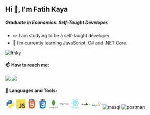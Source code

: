## Hi 👋, I'm Fatih Kaya
##### Graduate in Economics. Self-Taught Developer.

- :pencil2: I am studying to be a self-taught developer. 
- :seedling: I’m currently learning JavaScript, C# and .NET Core.

<p align="left"> <img src="https://komarev.com/ghpvc/?username=fthky&label=Profile%20views&color=0e75b6&style=flat" alt="fthky" /> </p>

#### :mailbox: How to reach me:
[<img src="https://img.icons8.com/color/30/gmail--v1.png"/>](mailto:fatihkaaya@outlook.com)    [<img target="_blank" src="https://img.icons8.com/color/30/linkedin-circled--v1.png"/>](https://www.linkedin.com/in/fthky)

#### :wrench: Languages and Tools:

<img src="https://raw.githubusercontent.com/devicons/devicon/master/icons/python/python-original.svg" alt="python" width="30" height="30"/>  <img src="https://raw.githubusercontent.com/devicons/devicon/master/icons/javascript/javascript-original.svg" alt="javascript" width="30" height="30"/>   <img src="https://raw.githubusercontent.com/devicons/devicon/master/icons/html5/html5-original-wordmark.svg" alt="html5" width="30" height="30"/>  <img src="https://raw.githubusercontent.com/devicons/devicon/master/icons/css3/css3-original-wordmark.svg" alt="css3" width="30" height="30"/>  <img src="https://raw.githubusercontent.com/devicons/devicon/master/icons/mongodb/mongodb-original-wordmark.svg" alt="mongodb" width="30" height="30"/> <img src="https://raw.githubusercontent.com/devicons/devicon/master/icons/express/express-original-wordmark.svg" alt="express" width="30" height="30"/>  <img src="https://raw.githubusercontent.com/devicons/devicon/master/icons/react/react-original-wordmark.svg" alt="react" width="30" height="30"/>  <img src="https://raw.githubusercontent.com/devicons/devicon/master/icons/nodejs/nodejs-original-wordmark.svg" alt="nodejs" width="30" height="30"/>  <img src="https://raw.githubusercontent.com/devicons/devicon/master/icons/mysql/mysql-original-wordmark.svg" alt="mysql" width="30" height="30"/>  <img src="https://www.svgrepo.com/show/303229/microsoft-sql-server-logo.svg" alt="mssql" width="30" height="30"/>  <img src="https://www.vectorlogo.zone/logos/getpostman/getpostman-icon.svg" alt="postman" width="30" height="30"/> 











